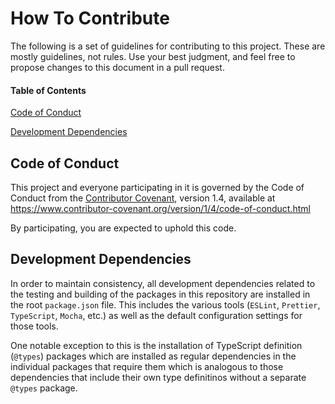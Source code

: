 # How To Contribute

The following is a set of guidelines for contributing to this project. These are mostly guidelines, not rules. Use your best judgment, and feel free to propose changes to this document in a pull request.

#### Table of Contents

[Code of Conduct](#code-of-conduct)

[Development Dependencies](#development-dependencies)

## Code of Conduct

This project and everyone participating in it is governed by the Code of Conduct from the [Contributor Covenant](https://www.contributor-covenant.org/), version 1.4, available at https://www.contributor-covenant.org/version/1/4/code-of-conduct.html

By participating, you are expected to uphold this code.

## Development Dependencies

In order to maintain consistency, all development dependencies related to the testing and building of the packages in this repository are installed in the root `package.json` file. This includes the various tools (`ESLint`, `Prettier`, `TypeScript`, `Mocha`, etc.) as well as the default configuration settings for those tools.

One notable exception to this is the installation of TypeScript definition (`@types`) packages which are installed as regular dependencies in the individual packages that require them which is analogous to those dependencies that include their own type definitinos without a separate `@types` package.